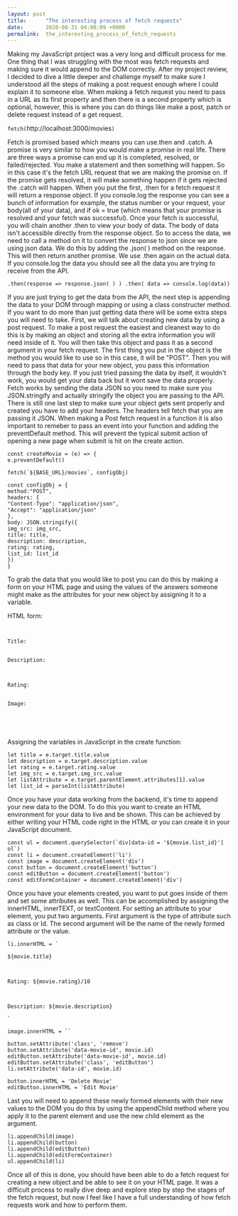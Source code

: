 ```yaml
---
layout: post
title:      "The interesting process of fetch requests"
date:       2020-08-31 04:08:09 +0000
permalink:  the_interesting_process_of_fetch_requests
---
```



 
Making my JavaScript project was a very long and difficult process for me. One thing that I was struggling with the most was fetch requests and making sure it would append to the DOM correctly. After my project review, I decided to dive a little deeper and challenge myself to make sure I understood all the steps of making a post request enough where I could explain it to someone else. 
When making a fetch request you need to pass in a URL as its first property and then there is a second property which is optional, however, this is where you can do things like make a post, patch or delete request instead of a get request. 

`fetch(`http://localhost:3000/movies`)`

Fetch is promised based which means you can use.then and .catch. A promise is very similar to how you would make a promise in real life. There are three ways a promise can end up it is completed, resolved, or failed/rejected. You make a statement and then something will happen. So in this case it's the fetch URL request that we are making the promise on. If the promise gets resolved, it will make something happen if it gets rejected the .catch will happen. When you put the first, .then for a fetch request it will return a response object. If you console.log the response you can see a bunch of information for example, the status number or your request, your body(all of your data), and if ok = true (which means that your promise is resolved and your fetch was successful).
Once your fetch is successful, you will chain another .then to view your body of data. The body of data isn't accessible directly from the response object. So to access the data, we need to call a method on it to convert the response to json since we are using json data. We do this by adding the .json( ) method on the response. This will then return another promise. We use .then again on the actual data. If you console.log the data you should see all the data you are trying to receive from the API. 

`.then(response => response.json( ) )
.then( data => console.log(data))` 

If you are just trying to get the data from the API, the next step is appending the data to your DOM through mapping or using a class constructer method. If you want to do more than just getting data there will be some extra steps you will need to take. First, we will talk about creating new data by using a post request. To make a post request the easiest and cleanest way to do this is by making an object and storing all the extra information you will need inside of it. You will then take this object and pass it as a second argument in your fetch request. The first thing you put in the object is the method you would like to use so in this case, it will be "POST". Then you will need to pass that data for your new object, you pass this information through the body key. If you just tried passing the data by itself, it wouldn't work, you would get your data back but it wont save the data properly. Fetch works by sending the data JSON so you need to make sure you JSON.stringify and actually stringify the object you are passing to the API. There is still one last step to make sure your object gets sent properly and created you have to add your headers. The headers tell fetch that you are passing it JSON. When making a Post fetch request in a function it is also important to remeber to pass an event into your function and adding the preventDefault method. This will prevent the typical submit action of opening a new page when submit is hit on the create action. 

```
const createMovie = (e) => {
e.preventDefault()

fetch(`${BASE_URL}/movies`, configObj)

const configObj = {
method:"POST",
headers: {
"Content-Type": "application/json",
"Accept": "application/json"
},
body: JSON.stringify({
img_src: img_src,
title: title,
description: description,
rating: rating,
list_id: list_id
})
}
```

To grab the data that you would like to post you can do this by making a form on your HTML page and using the values of the answers someone might make as the attributes for your new object by assigning it to a variable. 

HTML form:
```


Title: 


Description: 



Rating: 


Image: 





```
Assigning the variables in JavaScript in the create function: 
```
let title = e.target.title.value
let description = e.target.description.value
let rating = e.target.rating.value
let img_src = e.target.img_src.value
let listAttribute = e.target.parentElement.attributes[1].value
let list_id = parseInt(listAttribute)
```

Once you have your data working from the backend, it's time to append your new data to the DOM. To do this you want to create an HTML environment for your data to live and be shown. This can be achieved by either writing your HTML code right in the HTML or you can create it in your JavaScript document. 

```
const ul = document.querySelector(`div[data-id = '${movie.list_id}'] ol`)
const li = document.createElement('li')
const image = document.createElement('div')
const button = document.createElement('button')
const editButton = document.createElement('button')
const editFormContainer = document.createElement('div')
```

Once you have your elements created, you want to put goes inside of them and set some attributes as well. This can be accomplished by assigning the innerHTML, innerTEXT, or textContent. For setting an attribute to your element, you put two arguments. First argument is the type of attribute such as class or Id. The second argument will be the name of the newly formed attribute or the value. 

```
li.innerHTML = `

${movie.title}



Rating: ${movie.rating}/10



Description: ${movie.description}

`

image.innerHTML = ``

button.setAttribute('class', 'remove')
button.setAttribute('data-movie-id', movie.id)
editButton.setAttribute('data-movie-id', movie.id)
editButton.setAttribute('class', 'editButton')
li.setAttribute('data-id', movie.id)

button.innerHTML = 'Delete Movie'
editButton.innerHTML = 'Edit Movie'
```

Last you will need to append these newly formed elements with their new values to the DOM you do this by using the appendChild method where you apply it to the parent element and use the new child element as the argument. 

```
li.appendChild(image)
li.appendChild(button)
li.appendChild(editButton)
li.appendChild(editFormContainer)
ul.appendChild(li)
```

Once all of this is done, you should have been able to do a fetch request for creating a new object and be able to see it on your HTML page. It was a difficult process to really dive deep and explore step by step the stages of the fetch request, but now I feel like I have a full understanding of how fetch requests work and how to perform them.


